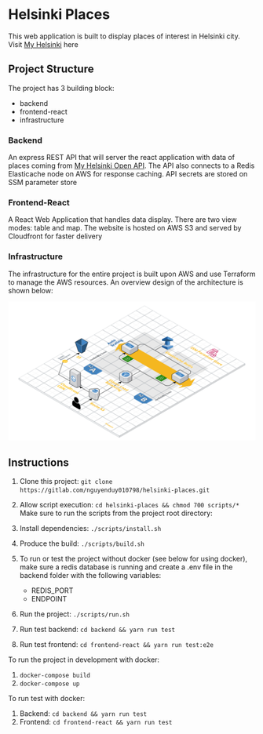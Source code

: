 # Helsinki Places

This web application is built to display places of interest in Helsinki city. Visit [My Helsinki](https://helsinki-places.mlem-mlem.net) here

## Project Structure

The project has 3 building block:

- backend
- frontend-react
- infrastructure

### Backend

An express REST API that will server the react application with data of places coming from [My Helsinki Open API](https://open-api.myhelsinki.fi/doc). The API also connects to a Redis Elasticache node on AWS for response caching. API secrets are stored on SSM parameter store

### Frontend-React

A React Web Application that handles data display. There are two view modes: table and map. The website is hosted on AWS S3 and served by Cloudfront for faster delivery

### Infrastructure

The infrastructure for the entire project is built upon AWS and use Terraform to manage the AWS resources. An overview design of the architecture is shown below:

![Diagram](AWS-Diagram.png)

## Instructions

1. Clone this project: `git clone https://gitlab.com/nguyenduy010798/helsinki-places.git`
2. Allow script execution: `cd helsinki-places && chmod 700 scripts/*`
   Make sure to run the scripts from the project root directory:
3. Install dependencies: `./scripts/install.sh`
4. Produce the build: `./scripts/build.sh`
5. To run or test the project without docker (see below for using docker), make sure a redis database is running and create a .env file in the backend folder with the following variables:

   - REDIS_PORT
   - ENDPOINT

6. Run the project: `./scripts/run.sh`
7. Run test backend: `cd backend && yarn run test`
8. Run test frontend: `cd frontend-react && yarn run test:e2e`

To run the project in development with docker:

1. `docker-compose build`
2. `docker-compose up`

To run test with docker:

1. Backend: `cd backend && yarn run test`
2. Frontend: `cd frontend-react && yarn run test`
